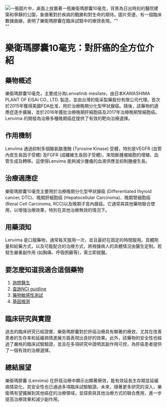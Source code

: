 ![一張圖片中，桌面上放置著一瓶樂衛瑪膠囊10毫克，背景為日出時刻的醫院建築和寧靜的公園，象徵著對於疾病的戰勝和對生命的期待。圖片旁邊，有一個臨床數據曲線，表明了樂衛瑪膠囊在臨床試驗中的療效表現。""](https://i.imgur.com/uBSKiob.jpeg)
""
# 樂衛瑪膠囊10毫克：對肝癌的全方位介紹

## 藥物概述

樂衛瑪膠囊10毫克，主要成分為Lenvatinib mesilate，由日本KAWASHIMA PLANT OF EISAI CO., LTD. 製造，並由台灣的衛采製藥股份有限公司代理。首次於2015年獲得美國FDA批准，用於治療晚期分化型甲狀腺癌。隨後，該藥物的適應症逐步擴展，並於2016年獲批治療晚期肝細胞癌及2017年治療晚期腎細胞癌。Lenvima 的開發為治療多種晚期癌症提供了有效的靶向治療選擇。

## 作用機制

Lenvima 通過抑制多個酪氨酸激酶 (Tyrosine Kinase) 受體，特別是VEGFR (血管內皮生長因子受體) 及FGFR (成纖維生長因子受體)，來阻斷腫瘤細胞的增殖、血管生成及轉移。這使得Lenvima 能夠減少腫瘤的血液供應並抑制腫瘤生長。

## 治療適應症

樂衛瑪膠囊10毫克主要用於治療晚期分化型甲狀腺癌 (Differentiated thyroid cancer, DTC)、晚期肝細胞癌 (Hepatocellular Carcinoma)、晚期腎細胞癌 (Renal Cell Carcinoma, RCC)以及晚期子宮內膜癌。它通常與其他藥物聯合使用，以增強治療效果，特別在其他治療無效的情況下。

## 用藥須知

Lenvima 是口服藥物，通常每天服用一次，並且最好在固定的時間服用。具體劑量和給藥方式，以及可能配合的治療方式，將根據病人的具體情況由醫生定制。若發生嚴重副作用 (如胸痛、呼吸困難等)，需立即就醫。

## 要怎麼知道我適合這個藥物

1. [詢問醫生](./text/1-1.html)
2. [查詢NCI guidline](./text/1-2.html)
3. [藥物敏感性測試](./text/1-3.html)
4. [基因檢測](./text/1-4.html)

## 臨床研究與實證

過去的臨床研究已經證實，樂衛瑪膠囊對於肝癌治療具有顯著的療效，尤其在改善患者的生存率和延緩病情進展方面表現出良好的效果。此外，該藥物的安全性也經過了嚴格的臨床試驗驗證，並且在多項研究中證明其副作用可控，為肝癌患者提供了一個有效的治療選擇。

## 總結展望

樂衛瑪膠囊 (Lenvima) 在肝癌治療中顯示出顯著療效，能有效延長生存期並延緩病情惡化，其安全性也已通過多項臨床試驗驗證。未來，隨著更多研究的深入，樂衛瑪有望擴展到其他癌症的治療領域，並探索與其他治療方式的聯合應用，進一步提高治療效果和減少副作用。

